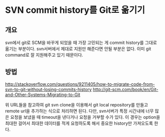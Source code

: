 SVN commit history를 Git로 옮기기
===============================

개요
----

svn에서 git로 SCM을 바꾸게 되었을 때 가장 고민되는 게 commit history를
그대로 옮기는 부분이다. svn서버에서 제대로 지원만 해준다면 안될 부분은
없다. 이미 git command로 잘 지원해주고 있기 때문이다.

방법
----

<http://stackoverflow.com/questions/9211405/how-to-migrate-code-from-svn-to-git-without-losing-commits-history>
<http://git-scm.com/book/en/Git-and-Other-Systems-Migrating-to-Git>

위 URL들을 참고하여 git svn clone을 이용해서 git local repository를
만들고 remote url을 추가하는 식으로 처리하면 된다. 다만, svn서버가 특정
시간내에 너무 많은 요청을 보냈을 때 timeout을 낸다거나 요청을 거부할
수가 있다. 이 경우는 option을 최대한 걸어서 최대한 데이터를 적게
요청하도록 해서 중요한 history만 가져오도록 한다.
